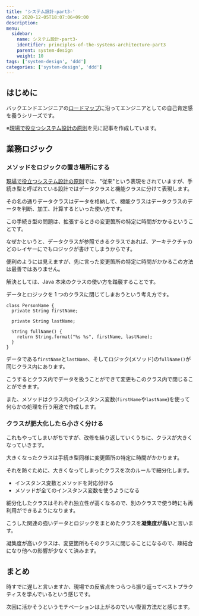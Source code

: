 ```yaml
---
title: 'システム設計-part3-'
date: 2020-12-05T18:07:06+09:00
description:
menu:
  sidebar:
    name: システム設計-part3-
    identifier: principles-of-the-systems-architecture-part3
    parent: system-design
    weight: 10
tags: ['system-design', 'ddd']
categories: ['system-design', 'ddd']
---
```


## はじめに

バックエンドエンジニアの[ロードマップ][ロードマップ]に沿ってエンジニアとしての自己肯定感を養うシリーズです。

※[現場で役立つシステム設計の原則][現場で役立つシステム設計の原則]を元に記事を作成しています。

## 業務ロジック

### メソッドをロジックの置き場所にする

[現場で役立つシステム設計の原則][現場で役立つシステム設計の原則]では、"従来"という表現をされていますが、手続き型と呼ばれている設計ではデータクラスと機能クラスに分けて表現します。

その名の通りデータクラスはデータを格納して、機能クラスはデータクラスのデータを判断、加工、計算するといった使い方です。

この手続き型の問題は、拡張するときの変更箇所の特定に時間がかかるということです。

なぜかというと、データクラスが参照できるクラスであれば、アーキテクチャのどのレイヤーにでもロジックが書けてしまうからです。

便利のようには見えますが、先に言った変更箇所の特定に時間がかかるこの方法は最善ではありません。

解決としては、Java 本来のクラスの使い方を踏襲することです。

データとロジックを 1 つのクラスに閉じてしまおうという考え方です。

```
class PersonName {
  private String firstName;

  private String lastName;

  String fullName() {
    return String.format("%s %s", firstName, lastName);
  }
}
```

データである`firstName`と`lastName`、そしてロジック(メソッド)の`fullName()`が同じクラス内にあります。

こうするとクラス内でデータを扱うことができて変更もこのクラス内で閉じることができます。

また、メソッドはクラス内のインスタンス変数(`firstName`や`lastName`)を使って何らかの処理を行う用途で作成します。

### クラスが肥大化したら小さく分ける

これもやってしまいがちですが、改修を繰り返していくうちに、クラスが大きくなっていきます。

大きくなったクラスは手続き型同様に変更箇所の特定に時間がかかります。

それを防ぐために、大きくなってしまったクラスを次のルールで細分化します。

- インスタンス変数とメソッドを対応付ける
- メソッドが全てのインスタンス変数を使うようになる

細分化したクラスはそれぞれ独立性が高くなるので、別のクラスで使う時にも再利用ができるようになります。

こうした関連の強いデータとロジックをまとめたクラスを**凝集度が高い**と言います。

凝集度が高いクラスは、変更箇所もそのクラスに閉じることになるので、疎結合になり他への影響が少なくて済みます。

## まとめ

時すでに遅しと言いますか、現場での反省点をつらつら振り返ってベストプラクティスを学んでいるという感じです。

次回に活かそうというモチベーションは上がるのでいい復習方法だと感じます。

[ロードマップ]: https://github.com/kamranahmedse/developer-roadmap#back-end-roadmap
[現場で役立つシステム設計の原則]: https://www.amazon.co.jp/%E7%8F%BE%E5%A0%B4%E3%81%A7%E5%BD%B9%E7%AB%8B%E3%81%A4%E3%82%B7%E3%82%B9%E3%83%86%E3%83%A0%E8%A8%AD%E8%A8%88%E3%81%AE%E5%8E%9F%E5%89%87-%E5%A4%89%E6%9B%B4%E3%82%92%E6%A5%BD%E3%81%A7%E5%AE%89%E5%85%A8%E3%81%AB%E3%81%99%E3%82%8B%E3%82%AA%E3%83%96%E3%82%B8%E3%82%A7%E3%82%AF%E3%83%88%E6%8C%87%E5%90%91%E3%81%AE%E5%AE%9F%E8%B7%B5%E6%8A%80%E6%B3%95-%E5%A2%97%E7%94%B0-%E4%BA%A8/dp/477419087X
